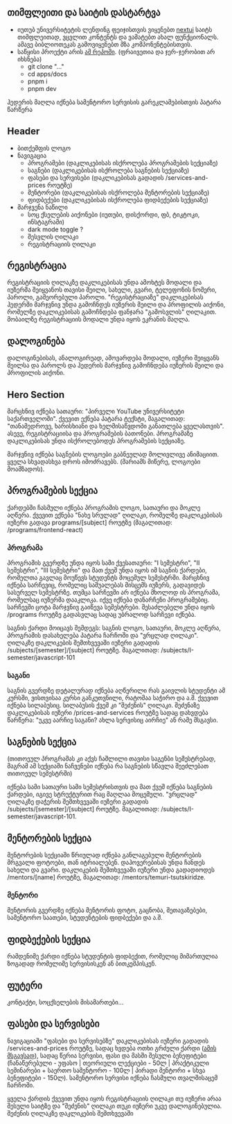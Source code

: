 ## თიმფლეითი და საიტის დასტარტვა
- იუთუბ უნივერსიტეტის ლენდინგ ფეიჯისთვის ვიყენებთ [nextui](https://nextui.org) საიტს თიმფლეითად, ვცვლით კონტენტს და ვამატებთ ახალ ფუნქციონალს. ამავე ბიბლიოთეკას გამოვიყენებთ მზა კომპონენტებისთვის.
- საწყისი პროექტი არის [ამ რეპოში](https://github.com/bitcamp-ge/universiteti.ge). (ფრაივეთია და ჯერ-ჯერობით არ იხსნება)
	-  git clone "..."
	-  cd apps/docs
	-  pnpm i
	-  pnpm dev








 ჰედერის მაღლა იქნება სამენტორო სერვისის გარეკლამებისთვის პატარა წარწერა
## Header
- ბითქემფის ლოგო
- ნავიგაცია
	- პროგრამები (დაკლიკებისას ისქროლება პროგრამების სექციაზე)
	- საგნები (დაკლიკებისას ისქროლება საგნების სექციაზე)
	- ფასები და სერვისები (დაკლიკებისას გადადის /services-and-prices როუტზე)
	- მენტორები (დაკლიკებისას ისქროლება მენტორების სექციაზე)
	- ფიდბექები (დაკლიკებისას ისქროლება ფიდბექების სექციაზე)
- მარჯვენა ნაწილი
	- სოც ქსელების აიქონები (იუთუბი, დისქორდი, ფბ, ტიკტოკი, ინსტაგრამი)
	- dark mode toggle ?
	- შესვლის ღილაკი
	- რეგისტრაციის ღილაკი




## რეგისტრაცია
რეგისტრაციის ღილაკზე დაკლიკებისას უნდა ამოხტეს მოდალი და იუზერმა შეიყვანოს თავისი მეილი, სახელი, გვარი, ტელეფონის ნომერი, პაროლი, გამეორებული პაროლი. "რეგისტრაციაზე" დაკლიკებისას ჰედერში მარჯვნივ უნდა გამოჩნდეს იუზერის მეილი და პროფილის აიქონი, რომელზე დაკლიკებისას გამოჩნდება ფანჯარა "გამოსვლის" ღილაკით. მობაილზე რეგისტრაციის მოდალი უნდა იყოს ეკრანის მაღლა. 


## დალოგინება
დალოგინებისას, ანალოგირუად, ამოვარდება მოდალი, იუზერი შეიყვანს მეილსა და პაროლს და ჰედერის მარჯვნივ გამოჩნდება იუზერის მეილი და პროფილის აიქონი. 





## Hero Section
მარცხნივ იქნება სათაური: "პირველი YouTube უნივერსიტეტი საქართველოში".  ქვევით ექნება პატარა ტექსტი, მაგალითად: "თანამედროვე, ხარისხიანი და ხელმისაწვდომი განათლება ყველასთვის". ასევე, რეგისტრაციისა და პროგრამების ბათონები. პროგრამაზე დაკლიკებისას უნდა ისქროლებოდეს პროგრამების სექციაზე.

მარჯვნივ იქნება საგნების ლოგოები გაბნეულად მოლივლივე ანიმაციით. ყველა სხვადასხვა დროს იმოძრავებს. (მარიამს მიწერე, ლოგოები მოამზადოს).







## პროგრამების სექცია
ქარდებში ჩასმული იქნება პროგრამის ლოგო, სათაური და მოკლე აღწერა. ქვევით ექნება "ნახე სრულად" ღილაკი, რომელზე დაკლიკებისას იუზერი გადავა programs/[subject] როუტზე (მაგალითად: /programs/frontend-react)

### პროგრამა
პროგრამის გვერდზე უნდა იყოს სამი ქვესათაური: "I სემესტრი", "II სემესტრი", "III სემესტრი" და მათ ქვეშ უნდა იყოს იმ საგნის ქარდები, რომელთა გავლაც მოუწევს სტუდენტს მოცემულ სემესტრში. მარცხნივ იქნება სარჩევიც, რომელიც საშუალებას მისცემს იუზერს, გადავიდეს სასურველ სემესტრზე. თუმცა სარჩევში არ იქნება მხოლოდ ის პროგრამა, რომელსაც იუზერმა დააკლიკა. იქვე იქნება დანარჩენი პროგრამებიც. სარჩევში ცოტა მარჯვნივ გაიწევა სემესტრები. შესაძლებელი უნდა იყოს /programs როუტზე გადასვლაც სადაც უბრალოდ სარჩევი იქნება.

საგნის ქარდი მოიცავს შემდეგს: საგნის ლოგო, სათაური, მოკლე აღწერა, პროგრამის დასახელება პატარა ჩარჩოში და "ვრცლად ღილაკი". ღილაკზე დაკლიკების შემთხვევაში იუზერი გადადის /subjects/[semester]/[subject] როუტზე. მაგალითად: /subjects/I-semester/javascript-101

### საგანი 
საგნის გვერდზე დეტალურად იქნება აღწერილი რას გაივლის სტუდენტი ამ კურსში, ვისთვისაა კურსი განკუთვნილი, რატომაა საჭირო და ა.შ. ქვევით იქნება სილაბუსიც. სილაბუსის ქვეშ კი "შეძენის" ღილაკი. შეძენაზე დაკლიკებისას იუზერი /prices-and-services როუტზე სადაც დახვდება წარწერა: "უკვე აარჩიე საგანი? ახლა სერვისიც აირჩიე" ან რამე მსგავსი.






## საგნების სექცია
(თითოეულ პროგრამას კი აქვს ჩაშლილი თავისი საგენბი სემესტრებად, მაგრამ ამ სექციაში ნაჩვენები იქნება რა საგნების სწავლა შეეძლებათ თითოეულ სემესტრში)

იქნება სამი სათაური სამი სემესტრისთვის და მათ ქვეშ იქნება საგნების ქარდები, იგივე სტრუქტურით რაც მაღლაა მოცემული. "ვრცლად" ღილაკზე დაჭერის შემთხვევაში იუზერი გადადის /subjects/[semester]/[subject] როუტზე. მაგალითად: /subjects/I-semester/javascript-101.








## მენტორების სექცია
მენტორების სექციაში წრიულად იქნება განლაგებული მენტორების მრგვალი ფოტოები, თან იტრიალებენ. დაჰოვერებისას უნდა ჩანდეს სახელი და გვარი. დაკლიკების შემთხვევაში იუზერი უნდა გადადიოდეს /mentors/[name] როუტზე, მაგალითად: /mentors/temuri-tsutskiridze. 


### მენტორი
მენტორის გვერდზე იქნება მენტორის ფოტო, გაცნობა, შეთავაზებები, სამენტორო საათები, სტუდენტების ფიდბექები და ა.შ.




## ფიდბექების სექცია
რამდენიმე ქარდი იქნება სტუდენტის ფიდბექით, რომელიც მიმართულია ზოგადად რომელიმე სერვისისკენ ან ბითკემპისკენ.



## ფუტერი
კონტაქტი, სოცქსელების მისამართები...






## ფასები და სერვისები
ნავიგაციაში "ფასები და სერვისებზე" დაკლიკებისას იუზერი გადადის /services-and-prices როუტზე, სადაც ხვდება ოთხი გრძელი ქარდი ([ამის მსგავსად](https://www.bitcamp.ge/servisebi-da-fasebi)), სადაც წერია სერვისი, ფასი და მასში შესული ბენეფიტები (ჩანაწერებული - უფასო  | თეორიული ლექციები - 50ლ | პრაქტიკული სემინარები + საერთო სამენტორო - 100ლ | პირადი მენტორი + სხვა ბენეფიტები - 150ლ). სამენტორო სერვისი იქნება ჩასმული თვალშისაცემ ჩარჩოში.

ყველა ქარდის ქვევით უნდა იყოს რეგისტრაციის ღილაკი თუ იუზერი არაა შესული საიტზე და "შეძენის" ღილაკი თუკი იუზერი უკვე დალოგინებულია. შეძენის ღილაკზე დაკლიკების შემთხვევაში 








